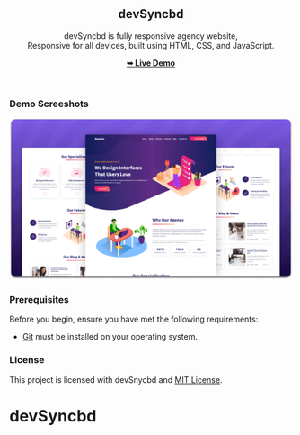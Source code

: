 <div align="center">
  <br />
  <br />

  <h2 align="center">devSyncbd</h2>

  devSyncbd is fully responsive agency website, <br />Responsive for all devices, built using HTML, CSS, and JavaScript.

  <a href="https://codewithsadee.github.io/desinic/"><strong>➥ Live Demo</strong></a>

</div>

<br />

### Demo Screeshots

![Desinic Desktop Demo](./readme-images/desktop.png "Desktop Demo")

### Prerequisites

Before you begin, ensure you have met the following requirements:

* [Git](https://git-scm.com/downloads "Download Git") must be installed on your operating system.





### License

This project is licensed with devSnycbd and [MIT License](https://github.com/codewithsadee/desinic/blob/main/LICENSE).
# devSyncbd
